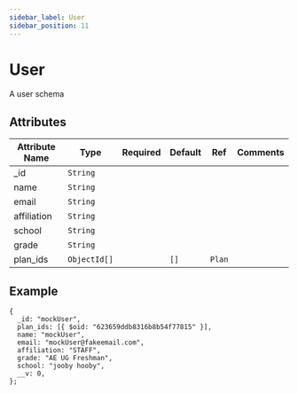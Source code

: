 ```yaml
---
sidebar_label: User
sidebar_position: 11
---
```


# User

A user schema

## Attributes

| Attribute Name | Type         | Required | Default | Ref    | Comments |
| -------------- | ------------ | -------- | ------- | ------ | -------- |
| \_id           | `String`     |          |         |        |          |
| name           | `String`     |          |         |        |          |
| email          | `String`     |          |         |        |          |
| affiliation    | `String`     |          |         |        |          |
| school         | `String`     |          |         |        |          |
| grade          | `String`     |          |         |        |          |
| plan_ids       | `ObjectId[]` |          | `[]`    | `Plan` |          |

## Example

```
{
  _id: "mockUser",
  plan_ids: [{ $oid: "623659ddb8316b8b54f77815" }],
  name: "mockUser",
  email: "mockUser@fakeemail.com",
  affiliation: "STAFF",
  grade: "AE UG Freshman",
  school: "jooby hooby",
  __v: 0,
};
```
